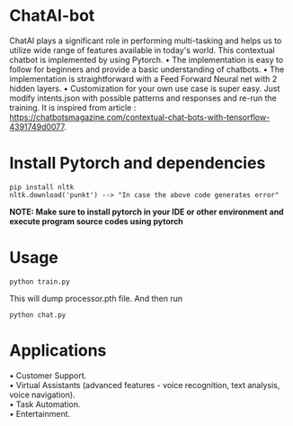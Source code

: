 # ChatAI-bot
ChatAI plays a significant role in performing multi-tasking and helps us to utilize wide range of features available in today's world.
This contextual chatbot is implemented by using Pytorch.
•	The implementation is easy to follow for beginners and provide a basic understanding of chatbots.
•	The implementation is straightforward with a Feed Forward Neural net with 2 hidden layers.
•	Customization for your own use case is super easy. Just modify intents.json with possible patterns and responses and re-run the training.
It is inspired from article : https://chatbotsmagazine.com/contextual-chat-bots-with-tensorflow-4391749d0077.
# Install Pytorch and dependencies
```
pip install nltk
nltk.download('punkt') --> "In case the above code generates error"
```
<b>NOTE: Make sure to install pytorch in your IDE or other environment and execute program source codes using pytorch</b>
# Usage
```
python train.py
```
This will dump processor.pth file. And then run

```
python chat.py
```
# Applications
•	Customer Support.<br>
•	Virtual Assistants (advanced features - voice recognition, text analysis, voice navigation).<br>
•	Task Automation.<br>
•	Entertainment.<br>

